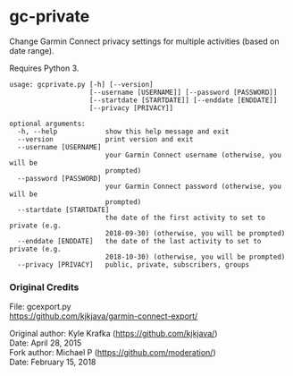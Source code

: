 # gc-private
Change Garmin Connect privacy settings for multiple activities (based on date range).

Requires Python 3.

```
usage: gcprivate.py [-h] [--version]
                    [--username [USERNAME]] [--password [PASSWORD]] 
                    [--startdate [STARTDATE]] [--enddate [ENDDATE]]
                    [--privacy [PRIVACY]]

optional arguments:  
  -h, --help            show this help message and exit    
  --version             print version and exit  
  --username [USERNAME]  
                        your Garmin Connect username (otherwise, you will be
                        prompted)  
  --password [PASSWORD]  
                        your Garmin Connect password (otherwise, you will be
                        prompted)  
  --startdate [STARTDATE]  
                        the date of the first activity to set to private (e.g.
                        2018-09-30) (otherwise, you will be prompted)  
  --enddate [ENDDATE]   the date of the last activity to set to private (e.g.
                        2018-10-30) (otherwise, you will be prompted)  
  --privacy [PRIVACY]   public, private, subscribers, groups  
  ```

### Original Credits
File: gcexport.py  
https://github.com/kjkjava/garmin-connect-export/

Original author: Kyle Krafka (https://github.com/kjkjava/)  
Date: April 28, 2015  
Fork author: Michael P (https://github.com/moderation/)  
Date: February 15, 2018  
